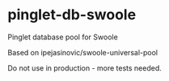 # pinglet-db-swoole
Pinglet database pool for Swoole

Based on ipejasinovic/swoole-universal-pool

Do not use in production - more tests needed.
